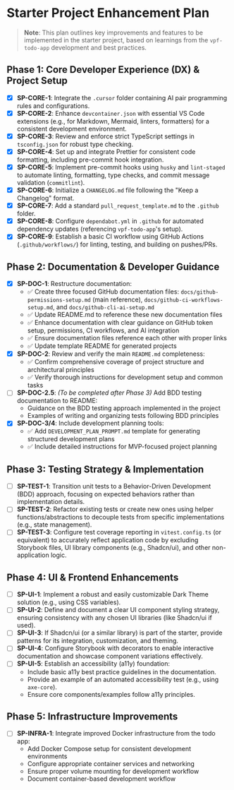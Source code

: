 # Starter Project Enhancement Plan

> **Note**: This plan outlines key improvements and features to be implemented in the starter project, based on learnings from the `vpf-todo-app` development and best practices.

## Phase 1: Core Developer Experience (DX) & Project Setup

- [x] **SP-CORE-1**: Integrate the `.cursor` folder containing AI pair programming rules and configurations.
- [x] **SP-CORE-2**: Enhance `devcontainer.json` with essential VS Code extensions (e.g., for Markdown, Mermaid, linters, formatters) for a consistent development environment.
- [x] **SP-CORE-3**: Review and enforce strict TypeScript settings in `tsconfig.json` for robust type checking.
- [x] **SP-CORE-4**: Set up and integrate Prettier for consistent code formatting, including pre-commit hook integration.
- [x] **SP-CORE-5**: Implement pre-commit hooks using `husky` and `lint-staged` to automate linting, formatting, type checks, and commit message validation (`commitlint`).
- [x] **SP-CORE-6**: Initialize a `CHANGELOG.md` file following the "Keep a Changelog" format.
- [x] **SP-CORE-7**: Add a standard `pull_request_template.md` to the `.github` folder.
- [x] **SP-CORE-8**: Configure `dependabot.yml` in `.github` for automated dependency updates (referencing `vpf-todo-app`'s setup).
- [x] **SP-CORE-9**: Establish a basic CI workflow using GitHub Actions (`.github/workflows/`) for linting, testing, and building on pushes/PRs.

## Phase 2: Documentation & Developer Guidance

- [x] **SP-DOC-1**: Restructure documentation:
  - ✅ Create three focused GitHub documentation files: `docs/github-permissions-setup.md` (main reference), `docs/github-ci-workflows-setup.md`, and `docs/github-cli-ai-setup.md`
  - ✅ Update README.md to reference these new documentation files
  - ✅ Enhance documentation with clear guidance on GitHub token setup, permissions, CI workflows, and AI integration
  - ✅ Ensure documentation files reference each other with proper links
  - ✅ Update template README for generated projects
- [x] **SP-DOC-2**: Review and verify the main `README.md` completeness:
  - ✅ Confirm comprehensive coverage of project structure and architectural principles
  - ✅ Verify thorough instructions for development setup and common tasks
- [ ] **SP-DOC-2.5**: _(To be completed after Phase 3)_ Add BDD testing documentation to README:
  - Guidance on the BDD testing approach implemented in the project
  - Examples of writing and organizing tests following BDD principles
- [x] **SP-DOC-3/4**: Include development planning tools:
  - ✅ Add `DEVELOPMENT_PLAN_PROMPT.md` template for generating structured development plans
  - ✅ Include detailed instructions for MVP-focused project planning

## Phase 3: Testing Strategy & Implementation

- [ ] **SP-TEST-1**: Transition unit tests to a Behavior-Driven Development (BDD) approach, focusing on expected behaviors rather than implementation details.
- [ ] **SP-TEST-2**: Refactor existing tests or create new ones using helper functions/abstractions to decouple tests from specific implementations (e.g., state management).
- [ ] **SP-TEST-3**: Configure test coverage reporting in `vitest.config.ts` (or equivalent) to accurately reflect application code by excluding Storybook files, UI library components (e.g., Shadcn/ui), and other non-application logic.

## Phase 4: UI & Frontend Enhancements

- [ ] **SP-UI-1**: Implement a robust and easily customizable Dark Theme solution (e.g., using CSS variables).
- [ ] **SP-UI-2**: Define and document a clear UI component styling strategy, ensuring consistency with any chosen UI libraries (like Shadcn/ui if used).
- [ ] **SP-UI-3**: If Shadcn/ui (or a similar library) is part of the starter, provide patterns for its integration, customization, and theming.
- [ ] **SP-UI-4**: Configure Storybook with decorators to enable interactive documentation and showcase component variations effectively.
- [ ] **SP-UI-5**: Establish an accessibility (a11y) foundation:
  - Include basic a11y best practice guidelines in the documentation.
  - Provide an example of an automated accessibility test (e.g., using `axe-core`).
  - Ensure core components/examples follow a11y principles.

## Phase 5: Infrastructure Improvements

- [ ] **SP-INFRA-1**: Integrate improved Docker infrastructure from the todo app:
  - Add Docker Compose setup for consistent development environments
  - Configure appropriate container services and networking
  - Ensure proper volume mounting for development workflow
  - Document container-based development workflow
